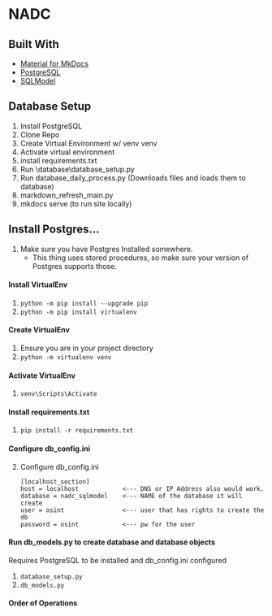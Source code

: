 # NADC 

## Built With
- [Material for MkDocs](https://squidfunk.github.io/mkdocs-material/)
- [PostgreSQL](https://www.postgresql.org/)
- [SQLModel](https://sqlmodel.tiangolo.com/)

## Database Setup

1. Install PostgreSQL
2. Clone Repo
3. Create Virtual Environment w/ venv venv
4. Activate virtual environment
5. install requirements.txt   
6. Run \database\database_setup.py
7. Run database_daily_process.py (Downloads files and loads them to database)
8. markdown_refresh_main.py
9. mkdocs serve (to run site locally)

## Install Postgres...
1. Make sure you have Postgres Installed somewhere.
   - This thing uses stored procedures, so make sure your version of Postgres supports those.

#### Install VirtualEnv
1. `python -m pip install --upgrade pip`
2. `python -m pip install virtualenv`

#### Create VirtualEnv
1. Ensure you are in your project directory
2. `python -m virtualenv venv`

#### Activate VirtualEnv
1. `venv\Scripts\Activate`


#### Install requirements.txt
1.  `pip install -r requirements.txt`

#### Configure db_config.ini
2. Configure db_config.ini
    ```
    [localhost_section]
    host = localhost            <--- DNS or IP Address also would work.
    database = nadc_sqlmodel    <--- NAME of the database it will create
    user = osint                <--- user that has rights to create the db
    password = osint            <--- pw for the user

    ```

#### Run db_models.py to create database and database objects
Requires PostgreSQL to be installed and db_config.ini configured
1. `database_setup.py`
1. `db_models.py`


#### Order of Operations


  

